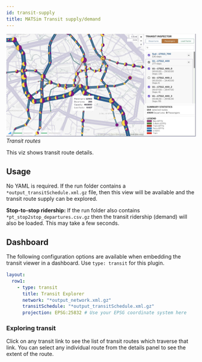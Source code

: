 ```yaml
---
id: transit-supply
title: MATSim Transit supply/demand
---
```


![transit banner](assets/transit.jpg)
_Transit routes_

This viz shows transit route details.

## Usage

No YAML is required. If the run folder contains a `*output_transitSchedule.xml.gz` file, then this view will be available and the transit route supply can be explored.

**Stop-to-stop ridership:** If the run folder also contains `*pt_stop2stop_departures.csv.gz` then the transit ridership (demand) will also be loaded. This may take a few seconds.

## Dashboard

The following configuration options are available when embedding the transit viewer in a dashboard.  Use `type: transit` for this plugin.
```yaml
layout:
  row1:
    - type: transit
      title: Transit Explorer
      network: "*output_network.xml.gz"
      transitSchedule: "*output_transitSchedule.xml.gz"
      projection: EPSG:25832 # Use your EPSG coordinate system here
```

### Exploring transit

Click on any transit link to see the list of transit routes which traverse that link. You can select any individual route from the details panel to see the extent of the route.
